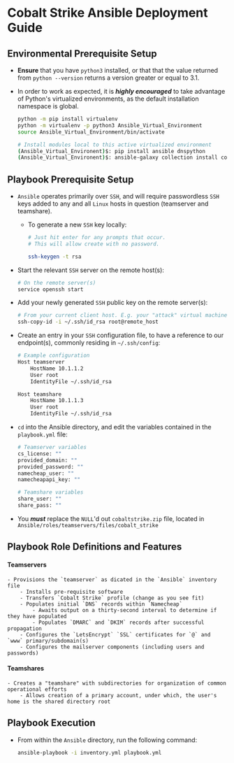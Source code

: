 # Cobalt Strike Ansible Deployment Guide

## Environmental Prerequisite Setup

- **Ensure** that you have `python3` installed, or that that the value returned from `python --version` returns a version greater or equal to 3.1.

- In order to work as expected, it is ***highly encouraged*** to take advantage of Python's virtualized environments, as the default installation namespace is global.  
    ```sh
    python -m pip install virtualenv
    python -m virtualenv -p python3 Ansible_Virtual_Environment
    source Ansible_Virtual_Environment/bin/activate

    # Install modules local to this active virtualized environment
    (Ansible_Virtual_Environent)$: pip install ansible dnspython
    (Ansible_Virtual_Environent)$: ansible-galaxy collection install community.general
    ```


## Playbook Prerequisite Setup

- `Ansible` operates primarily over `SSH`, and will require passwordless `SSH` keys added to any and all `Linux` hosts in question (teamserver and teamshare).
    - To generate a new `SSH` key locally:
        ```sh
        # Just hit enter for any prompts that occur.
        # This will allow create with no password.

        ssh-keygen -t rsa
        ```

- Start the relevant `SSH` server on the remote host(s):
    ```sh
    # On the remote server(s)
    service openssh start
    ```

- Add your newly generated `SSH` public key on the remote server(s):
    ```sh
    # From your current client host. E.g. your "attack" virtual machine.
    ssh-copy-id -i ~/.ssh/id_rsa root@remote_host
    ```

- Create an entry in your `SSH` configuration file, to have a reference to our endpoint(s), commonly residing in `~/.ssh/config`:
    ```sh
    # Example configuration
    Host teamserver
	    HostName 10.1.1.2
	    User root
	    IdentityFile ~/.ssh/id_rsa

    Host teamshare
	    HostName 10.1.1.3
        User root
	    IdentityFile ~/.ssh/id_rsa
    ```

- `cd` into the Ansible directory, and edit the variables contained in the `playbook.yml` file:
    ```sh
    # Teamserver variables 
    cs_license: ""
    provided_domain: ""
    provided_password: ""
    namecheap_user: ""
    namecheapapi_key: ""

    # Teamshare variables
    share_user: ""
    share_pass: ""
    ```

- You ***must*** replace the `NULL`'d out `cobaltstrike.zip` file, located in `Ansible/roles/teamservers/files/cobalt_strike`


## Playbook Role Definitions and Features
#### Teamservers
    - Provisions the `teamserver` as dicated in the `Ansible` inventory file
        - Installs pre-requisite software
        - Transfers `Cobalt Strike` profile (change as you see fit)
        - Populates initial `DNS` records within `Namecheap`
            - Awaits output on a thirty-second interval to determine if they have populated
            - Populates `DMARC` and `DKIM` records after successful propagation
        - Configures the `LetsEncrypt` `SSL` certificates for `@` and `www` primary/subdomain(s)
        - Configures the mailserver components (including users and passwords)


#### Teamshares

    - Creates a "teamshare" with subdirectories for organization of common operational efforts
        - Allows creation of a primary account, under which, the user's home is the shared directory root


## Playbook Execution

- From within the `Ansible` directory, run the following command:
    ```sh
    ansible-playbook -i inventory.yml playbook.yml
    ```
